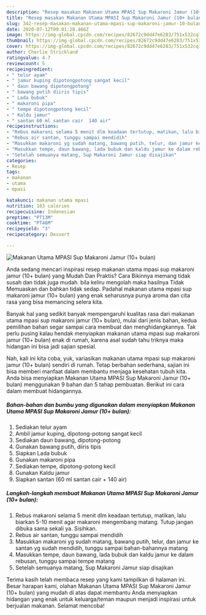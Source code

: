 ```yaml
---
description: "Resep masakan Makanan Utama MPASI Sup Makaroni Jamur (10+ bulan) | Bahan Membuat Makanan Utama MPASI Sup Makaroni Jamur (10+ bulan) Yang Enak Banget"
title: "Resep masakan Makanan Utama MPASI Sup Makaroni Jamur (10+ bulan) | Bahan Membuat Makanan Utama MPASI Sup Makaroni Jamur (10+ bulan) Yang Enak Banget"
slug: 342-resep-masakan-makanan-utama-mpasi-sup-makaroni-jamur-10-bulan-bahan-membuat-makanan-utama-mpasi-sup-makaroni-jamur-10-bulan-yang-enak-banget
date: 2020-07-12T09:01:28.466Z
image: https://img-global.cpcdn.com/recipes/82672c9dd47e6283/751x532cq70/makanan-utama-mpasi-sup-makaroni-jamur-10-bulan-foto-resep-utama.jpg
thumbnail: https://img-global.cpcdn.com/recipes/82672c9dd47e6283/751x532cq70/makanan-utama-mpasi-sup-makaroni-jamur-10-bulan-foto-resep-utama.jpg
cover: https://img-global.cpcdn.com/recipes/82672c9dd47e6283/751x532cq70/makanan-utama-mpasi-sup-makaroni-jamur-10-bulan-foto-resep-utama.jpg
author: Charlie Strickland
ratingvalue: 4.7
reviewcount: 5
recipeingredient:
- " telur ayam"
- " jamur kuping dipotongpotong sangat kecil"
- " daun bawang dipotongpotong"
- " bawang putih diiris tipis"
- " Lada bubuk"
- " makaroni pipa"
- " tempe dipotongpotong kecil"
- " Kaldu jamur"
- " santan 60 ml santan cair  140 air"
recipeinstructions:
- "Rebus makaroni selama 5 menit dlm keadaan tertutup, matikan, lalu biarkan 5-10 menit agar makaroni mengembang matang. Tutup jangan dibuka sama sekali ya. Sisihkan."
- "Rebus air santan, tunggu sampai mendidih"
- "Masukkan makaroni yg sudah matang, bawang putih, telur, dan jamur ke santan yg sudah mendidih, tunggu sampai bahan-bahannya matang"
- "Masukkan tempe, daun bawang, lada bubuk dan kaldu jamur ke dalam rebusan, tunggu sampai tempe matang"
- "Setelah semuanya matang, Sup Makaroni Jamur siap disajikan"
categories:
- Resep
tags:
- makanan
- utama
- mpasi

katakunci: makanan utama mpasi 
nutrition: 163 calories
recipecuisine: Indonesian
preptime: "PT13M"
cooktime: "PT46M"
recipeyield: "3"
recipecategory: Dessert

---
```



![Makanan Utama MPASI Sup Makaroni Jamur (10+ bulan)](https://img-global.cpcdn.com/recipes/82672c9dd47e6283/751x532cq70/makanan-utama-mpasi-sup-makaroni-jamur-10-bulan-foto-resep-utama.jpg)

Anda sedang mencari inspirasi resep makanan utama mpasi sup makaroni jamur (10+ bulan) yang Mudah Dan Praktis? Cara Bikinnya memang tidak susah dan tidak juga mudah. bila keliru mengolah maka hasilnya Tidak Memuaskan dan bahkan tidak sedap. Padahal makanan utama mpasi sup makaroni jamur (10+ bulan) yang enak seharusnya punya aroma dan cita rasa yang bisa memancing selera kita.



Banyak hal yang sedikit banyak mempengaruhi kualitas rasa dari makanan utama mpasi sup makaroni jamur (10+ bulan), mulai dari jenis bahan, kedua pemilihan bahan segar sampai cara membuat dan menghidangkannya. Tak perlu pusing kalau hendak menyiapkan makanan utama mpasi sup makaroni jamur (10+ bulan) enak di rumah, karena asal sudah tahu triknya maka hidangan ini bisa jadi sajian spesial.


Nah, kali ini kita coba, yuk, variasikan makanan utama mpasi sup makaroni jamur (10+ bulan) sendiri di rumah. Tetap berbahan sederhana, sajian ini bisa memberi manfaat dalam membantu menjaga kesehatan tubuh kita. Anda bisa menyiapkan Makanan Utama MPASI Sup Makaroni Jamur (10+ bulan) menggunakan 9 bahan dan 5 tahap pembuatan. Berikut ini cara dalam membuat hidangannya.

<!--inarticleads1-->

##### Bahan-bahan dan bumbu yang digunakan dalam menyiapkan Makanan Utama MPASI Sup Makaroni Jamur (10+ bulan):

1. Sediakan  telur ayam
1. Ambil  jamur kuping, dipotong-potong sangat kecil
1. Sediakan  daun bawang, dipotong-potong
1. Gunakan  bawang putih, diiris tipis
1. Siapkan  Lada bubuk
1. Gunakan  makaroni pipa
1. Sediakan  tempe, dipotong-potong kecil
1. Gunakan  Kaldu jamur
1. Siapkan  santan (60 ml santan cair + 140 air)




<!--inarticleads2-->

##### Langkah-langkah membuat Makanan Utama MPASI Sup Makaroni Jamur (10+ bulan):

1. Rebus makaroni selama 5 menit dlm keadaan tertutup, matikan, lalu biarkan 5-10 menit agar makaroni mengembang matang. Tutup jangan dibuka sama sekali ya. Sisihkan.
1. Rebus air santan, tunggu sampai mendidih
1. Masukkan makaroni yg sudah matang, bawang putih, telur, dan jamur ke santan yg sudah mendidih, tunggu sampai bahan-bahannya matang
1. Masukkan tempe, daun bawang, lada bubuk dan kaldu jamur ke dalam rebusan, tunggu sampai tempe matang
1. Setelah semuanya matang, Sup Makaroni Jamur siap disajikan




Terima kasih telah membaca resep yang kami tampilkan di halaman ini. Besar harapan kami, olahan Makanan Utama MPASI Sup Makaroni Jamur (10+ bulan) yang mudah di atas dapat membantu Anda menyiapkan hidangan yang enak untuk keluarga/teman maupun menjadi inspirasi untuk berjualan makanan. Selamat mencoba!
